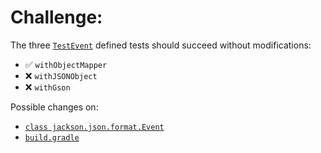 # Challenge:

The three [`TestEvent`](https://github.com/mo7ty/jackson-json-format/blob/master/src/test/java/TestEvent.java) defined tests should succeed without modifications:
* :white_check_mark: `withObjectMapper`
* :x: `withJSONObject`
* :x: `withGson`

Possible changes on:
* [`class jackson.json.format.Event`](https://github.com/mo7ty/jackson-json-format/blob/master/src/main/java/jackson.json.format.Event.java)
* [`build.gradle`](https://github.com/mo7ty/jackson-json-format/blob/master/build.gradle)